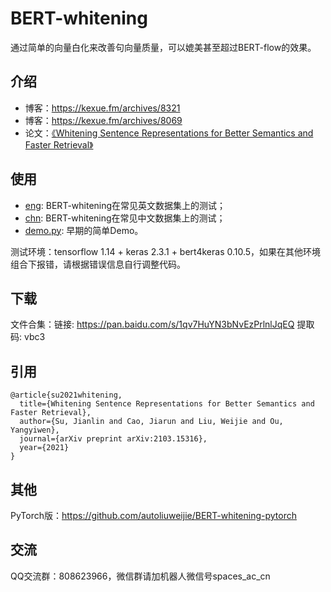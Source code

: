 # BERT-whitening
通过简单的向量白化来改善句向量质量，可以媲美甚至超过BERT-flow的效果。

## 介绍
- 博客：https://kexue.fm/archives/8321
- 博客：https://kexue.fm/archives/8069
- 论文：[《Whitening Sentence Representations for Better Semantics and Faster Retrieval》](https://arxiv.org/abs/2103.15316)

## 使用

- [eng](https://github.com/bojone/BERT-whitening/tree/main/eng): BERT-whitening在常见英文数据集上的测试；
- [chn](https://github.com/bojone/BERT-whitening/tree/main/chn): BERT-whitening在常见中文数据集上的测试；
- [demo.py](https://github.com/bojone/BERT-whitening/blob/main/demo.py): 早期的简单Demo。

测试环境：tensorflow 1.14 + keras 2.3.1 + bert4keras 0.10.5，如果在其他环境组合下报错，请根据错误信息自行调整代码。

## 下载

文件合集：链接: https://pan.baidu.com/s/1qv7HuYN3bNvEzPrlnlJqEQ 提取码: vbc3

## 引用
```
@article{su2021whitening,
  title={Whitening Sentence Representations for Better Semantics and Faster Retrieval},
  author={Su, Jianlin and Cao, Jiarun and Liu, Weijie and Ou, Yangyiwen},
  journal={arXiv preprint arXiv:2103.15316},
  year={2021}
}
```

## 其他

PyTorch版：https://github.com/autoliuweijie/BERT-whitening-pytorch

## 交流
QQ交流群：808623966，微信群请加机器人微信号spaces_ac_cn
